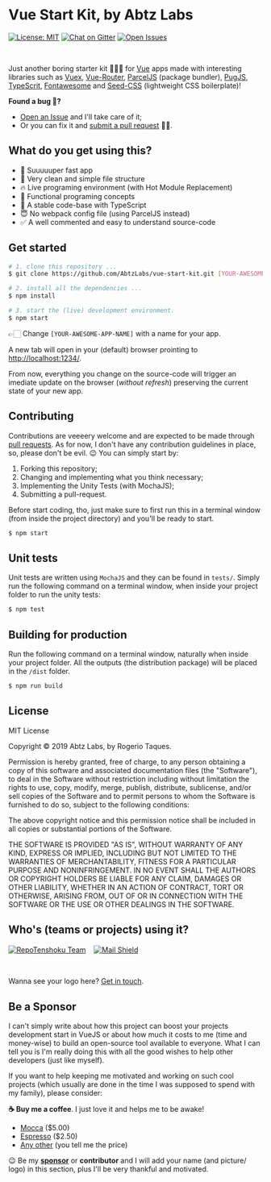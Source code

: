 # Vue Start Kit, by Abtz Labs

<a href="https://opensource.org/licenses/MIT">
  <img src="https://img.shields.io/badge/License-MIT-blue.svg" alt="License: MIT" /></a>

<a href="https://gitter.im/AbtzLabs/vue-start-kit">
  <img src="https://img.shields.io/badge/Chat-on%20Gitter-green.svg" alt="Chat on Gitter" /></a>

<a href="https://github.com/abtzlabs/vue-start-kit/issues">
  <img src="https://img.shields.io/github/issues/abtzlabs/vue-start-kit.svg?label=Issues" alt="Open Issues" /></a>

<p ><br ></p>

Just another boring starter kit 🤷🏻‍♂️ for [Vue](https://vuejs.org/) apps made with interesting libraries such as [Vuex](https://vuex.vuejs.org/), [Vue-Router](https://router.vuejs.org/), [ParcelJS](https://parceljs.org) (package bundler), [PugJS](https://pugjs.org), [TypeScrit](https://www.typescriptlang.org/), [Fontawesome](https://fontawesome.com/) and [Seed-CSS](http://abtzlabs.github.io/seed-css/) (lightweight CSS boilerplate)!

**Found a bug 🐞?**

- [Open an Issue](https://github.com/AbtzLabs/vue-start-kit/issues) and I'll take care of it;
- Or you can fix it and [submit a pull request](https://github.com/AbtzLabs/vue-start-kit/pulls) 🙇‍♂️.

## What do you get using this?

- 🚀 Suuuuuper fast app
- 🙌 Very clean and simple file structure
- 🔥 Live programing environment (with Hot Module Replacement)
- 🎯 Functional programing concepts
- 💪 A stable code-base with TypeScript
- 😇 No webpack config file (using ParcelJS instead)
- ✅ A well commented and easy to understand source-code

## Get started

```sh
# 1. clone this repository ...
$ git clone https://github.com/AbtzLabs/vue-start-kit.git [YOUR-AWESOME-APP-NAME]

# 2. install all the dependencies ...
$ npm install

# 3. start the (live) development environment.
$ npm start
```

👉🏻 Change `[YOUR-AWESOME-APP-NAME]` with a name for your app.

A new tab will open in your (default) browser prointing to [http://localhost:1234/](http://localhost:1234/).

From now, everything you change on the source-code will trigger an imediate update on the browser (_without refresh_) preserving the current state of your new app.

## Contributing

Contributions are veeeery welcome and are expected to be made through [pull requests](https://github.com/AbtzLabs/vue-start-kit/pulls). As for now, I don't have any contribution guidelines in place, so, please don't be evil. 😉 You can simply start by:

1. Forking this repository;
2. Changing and implementing what you think necessary;
3. Implementing the Unity Tests (with MochaJS);
4. Submitting a pull-request.

Before start coding, tho, just make sure to first run this in a terminal window (from inside the project directory) and you'll be ready to start.

```sh
$ npm start
```

## Unit tests

Unit tests are written using `MochaJS` and they can be found in `tests/`. Simply run the following command on a terminal window, when inside your project folder to run the unity tests:

```sh
$ npm test
```

## Building for production

Run the following command on a terminal window, naturally when inside your project folder. All the outputs (the distribution package) will be placed in the `/dist` folder.

```sh
$ npm run build
```

## License

MIT License

Copyright &copy; 2019 Abtz Labs, by Rogerio Taques.

Permission is hereby granted, free of charge, to any person obtaining a copy of this software and associated documentation files (the "Software"), to deal in the Software without restriction including without limitation the rights to use, copy, modify, merge, publish, distribute, sublicense, and/or sell copies of the Software and to permit persons to whom the Software is furnished to do so, subject to the following conditions:

The above copyright notice and this permission notice shall be included in all copies or substantial portions of the Software.

THE SOFTWARE IS PROVIDED "AS IS", WITHOUT WARRANTY OF ANY KIND, EXPRESS OR IMPLIED, INCLUDING BUT NOT LIMITED TO THE WARRANTIES OF MERCHANTABILITY, FITNESS FOR A PARTICULAR PURPOSE AND NONINFRINGEMENT. IN NO EVENT SHALL THE AUTHORS OR COPYRIGHT HOLDERS BE LIABLE FOR ANY CLAIM, DAMAGES OR OTHER LIABILITY, WHETHER IN AN ACTION OF CONTRACT, TORT OR OTHERWISE, ARISING FROM, OUT OF OR IN CONNECTION WITH THE SOFTWARE OR THE USE OR OTHER DEALINGS IN THE
SOFTWARE.

## Who's (teams or projects) using it?

<a href="https://repotenshoku.com/en" title="Repo Tenshoku" >
  <img src="https://repotenshoku.com/assets/img/logo.png" alt="RepoTenshoku Team" style="max-height: 30px; vertical-align: middle;" /></a> &nbsp;&nbsp;

<a href="https://mailshld.com" title="Mail Shield" >
  <img src="https://mailshld.com/assets/images/logo-transparent@2x.png" alt="Mail Shield" style="max-height: 40px; vertical-align: middle;" /></a>

<p ><br ></p>

Wanna see your logo here? [Get in touch](https://gitter.im/AbtzLabs/vue-start-kit).

## Be a Sponsor

I can't simply write about how this project can boost your projects development start in VueJS or about how much it costs to me (time and money-wise) to build an open-source tool available to everyone. What I can tell you is I'm really doing this with all the good wishes to help other developers (just like myself).

If you want to help keeping me motivated and working on such cool projects (which usually are done in the time I was supposed to spend with my family), please consider:

**☕️ Buy me a coffee**. I just love it and helps me to be awake!

- [Mocca](https://paypal.me/abtzlabs/5USD) (\$5.00)
- [Espresso](https://paypal.me/abtzlabs/2.5USD) (\$2.50)
- [Any other](https://paypal.me/abtzlabs) (you tell me the price)

😉 Be my **[sponsor](https://www.patreon.com/bePatron?u=8642275)** or **contributor** and I will add your name (and picture/ logo) in this section, plus I'll be very thankful and motivated.
